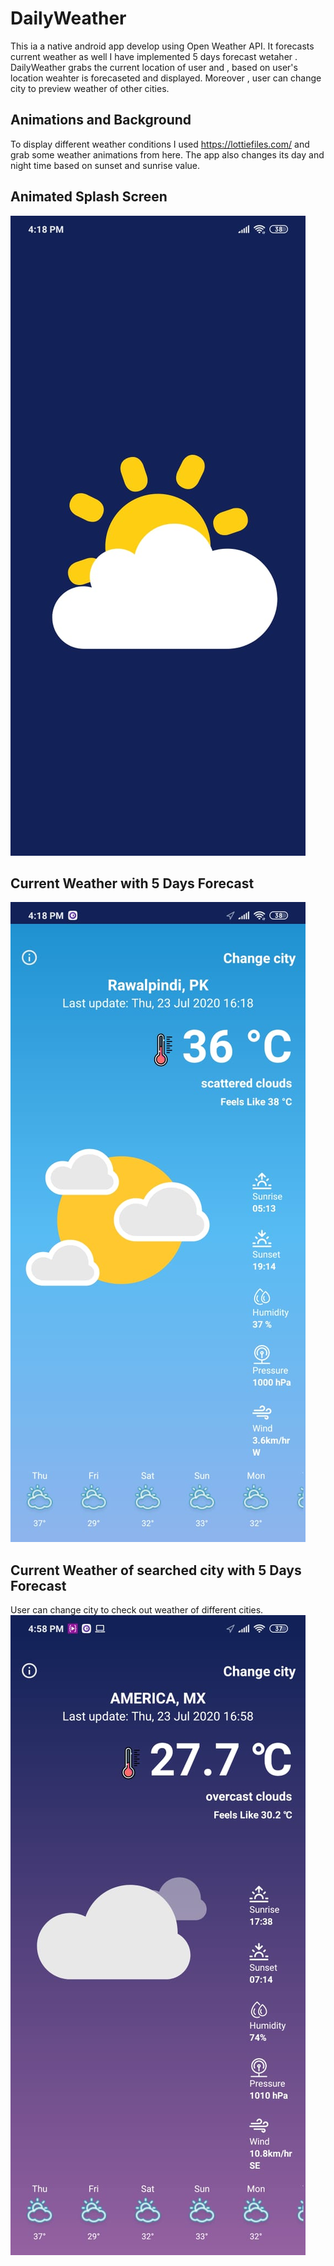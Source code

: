 # DailyWeather
This ia a native android app develop using Open Weather API. It forecasts current weather as well I have implemented 5 days forecast wetaher .
DailyWeather grabs the current location of user and , based on user's location weahter is forecaseted and displayed.
Moreover , user can change city to preview weather of other cities.

## Animations and Background
To display different weather conditions I used https://lottiefiles.com/ and grab some weather animations from here.
The app also changes its day and night time based on sunset and sunrise value.
## Animated Splash Screen
![Splash Screen](images/splashScreen.jpeg)

## Current Weather with 5 Days Forecast
![Current Temperature](images/screenShot1.jpeg)

## Current Weather of searched city with 5 Days Forecast
User can change city to check out weather of different cities.
![Search City](images/screenshot2.jpeg)



